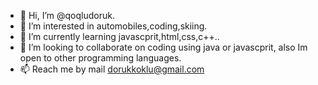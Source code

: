 - 👋 Hi, I’m @qoqludoruk.
- 👀 I’m interested in automobiles,coding,skiing.
- 🌱 I’m currently learning javascprit,html,css,c++..
- 💞️ I’m looking to collaborate on coding using java or javascprit, also Im open to other programming languages.
- 📫 Reach me by mail dorukkoklu@gmail.com

<!---
qoqludoruk/qoqludoruk is a ✨ special ✨ repository because its `README.md` (this file) appears on your GitHub profile.
You can click the Preview link to take a look at your changes.
--->
